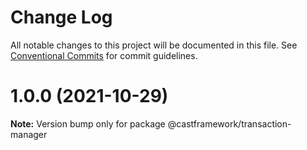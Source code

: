 # Change Log

All notable changes to this project will be documented in this file.
See [Conventional Commits](https://conventionalcommits.org) for commit guidelines.

# 1.0.0 (2021-10-29)

**Note:** Version bump only for package @castframework/transaction-manager
